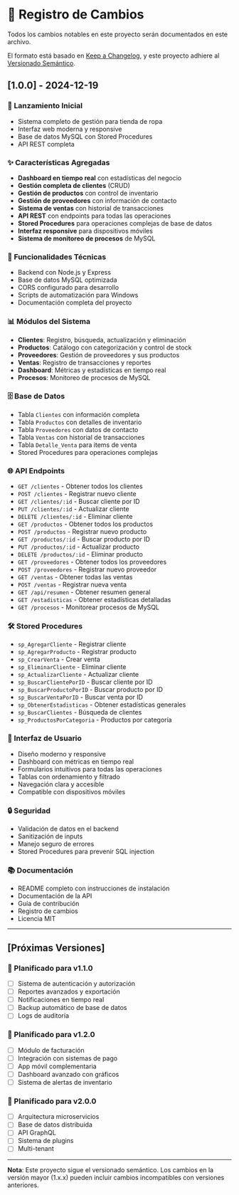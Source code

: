 # 📝 Registro de Cambios

Todos los cambios notables en este proyecto serán documentados en este archivo.

El formato está basado en [Keep a Changelog](https://keepachangelog.com/es-ES/1.0.0/),
y este proyecto adhiere al [Versionado Semántico](https://semver.org/spec/v2.0.0.html).

## [1.0.0] - 2024-12-19

### 🎉 Lanzamiento Inicial
- Sistema completo de gestión para tienda de ropa
- Interfaz web moderna y responsive
- Base de datos MySQL con Stored Procedures
- API REST completa

### ✨ Características Agregadas
- **Dashboard en tiempo real** con estadísticas del negocio
- **Gestión completa de clientes** (CRUD)
- **Gestión de productos** con control de inventario
- **Gestión de proveedores** con información de contacto
- **Sistema de ventas** con historial de transacciones
- **API REST** con endpoints para todas las operaciones
- **Stored Procedures** para operaciones complejas de base de datos
- **Interfaz responsive** para dispositivos móviles
- **Sistema de monitoreo de procesos** de MySQL

### 🔧 Funcionalidades Técnicas
- Backend con Node.js y Express
- Base de datos MySQL optimizada
- CORS configurado para desarrollo
- Scripts de automatización para Windows
- Documentación completa del proyecto

### 📊 Módulos del Sistema
- **Clientes**: Registro, búsqueda, actualización y eliminación
- **Productos**: Catálogo con categorización y control de stock
- **Proveedores**: Gestión de proveedores y sus productos
- **Ventas**: Registro de transacciones y reportes
- **Dashboard**: Métricas y estadísticas en tiempo real
- **Procesos**: Monitoreo de procesos de MySQL

### 🗄️ Base de Datos
- Tabla `Clientes` con información completa
- Tabla `Productos` con detalles de inventario
- Tabla `Proveedores` con datos de contacto
- Tabla `Ventas` con historial de transacciones
- Tabla `Detalle_Venta` para items de venta
- Stored Procedures para operaciones complejas

### 🌐 API Endpoints
- `GET /clientes` - Obtener todos los clientes
- `POST /clientes` - Registrar nuevo cliente
- `GET /clientes/:id` - Buscar cliente por ID
- `PUT /clientes/:id` - Actualizar cliente
- `DELETE /clientes/:id` - Eliminar cliente
- `GET /productos` - Obtener todos los productos
- `POST /productos` - Registrar nuevo producto
- `GET /productos/:id` - Buscar producto por ID
- `PUT /productos/:id` - Actualizar producto
- `DELETE /productos/:id` - Eliminar producto
- `GET /proveedores` - Obtener todos los proveedores
- `POST /proveedores` - Registrar nuevo proveedor
- `GET /ventas` - Obtener todas las ventas
- `POST /ventas` - Registrar nueva venta
- `GET /api/resumen` - Obtener resumen general
- `GET /estadisticas` - Obtener estadísticas detalladas
- `GET /procesos` - Monitorear procesos de MySQL

### 🛠️ Stored Procedures
- `sp_AgregarCliente` - Registrar cliente
- `sp_AgregarProducto` - Registrar producto
- `sp_CrearVenta` - Crear venta
- `sp_EliminarCliente` - Eliminar cliente
- `sp_ActualizarCliente` - Actualizar cliente
- `sp_BuscarClientePorID` - Buscar cliente por ID
- `sp_BuscarProductoPorID` - Buscar producto por ID
- `sp_BuscarVentaPorID` - Buscar venta por ID
- `sp_ObtenerEstadisticas` - Obtener estadísticas generales
- `sp_BuscarClientes` - Búsqueda de clientes
- `sp_ProductosPorCategoria` - Productos por categoría

### 📱 Interfaz de Usuario
- Diseño moderno y responsive
- Dashboard con métricas en tiempo real
- Formularios intuitivos para todas las operaciones
- Tablas con ordenamiento y filtrado
- Navegación clara y accesible
- Compatible con dispositivos móviles

### 🔒 Seguridad
- Validación de datos en el backend
- Sanitización de inputs
- Manejo seguro de errores
- Stored Procedures para prevenir SQL injection

### 📚 Documentación
- README completo con instrucciones de instalación
- Documentación de la API
- Guía de contribución
- Registro de cambios
- Licencia MIT

---

## [Próximas Versiones]

### 🚀 Planificado para v1.1.0
- [ ] Sistema de autenticación y autorización
- [ ] Reportes avanzados y exportación
- [ ] Notificaciones en tiempo real
- [ ] Backup automático de base de datos
- [ ] Logs de auditoría

### 🔮 Planificado para v1.2.0
- [ ] Módulo de facturación
- [ ] Integración con sistemas de pago
- [ ] App móvil complementaria
- [ ] Dashboard avanzado con gráficos
- [ ] Sistema de alertas de inventario

### 🎯 Planificado para v2.0.0
- [ ] Arquitectura microservicios
- [ ] Base de datos distribuida
- [ ] API GraphQL
- [ ] Sistema de plugins
- [ ] Multi-tenant

---

**Nota**: Este proyecto sigue el versionado semántico. Los cambios en la versión mayor (1.x.x) pueden incluir cambios incompatibles con versiones anteriores. 